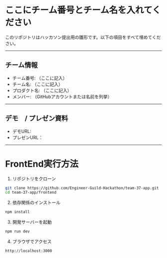 # ここにチーム番号とチーム名を入れてください

このリポジトリはハッカソン提出用の雛形です。以下の項目をすべて埋めてください。

---

## チーム情報
- チーム番号: （ここに記入）
- チーム名: （ここに記入）
- プロダクト名: （ここに記入）
- メンバー: （GitHubアカウントまたは名前を列挙）

---

## デモ　/ プレゼン資料
- デモURL: 
- プレゼンURL：


---

# FrontEnd実行方法
1. リポジトリをクローン
```bash
git clone https://github.com/Engineer-Guild-Hackathon/team-37-app.git
cd team-37-app/frontend
```

2. 依存関係のインストール
```bash
npm install
```

3. 開発サーバーを起動
```bash
npm run dev
```

4. ブラウザでアクセス
```bash
http://localhost:3000
```

